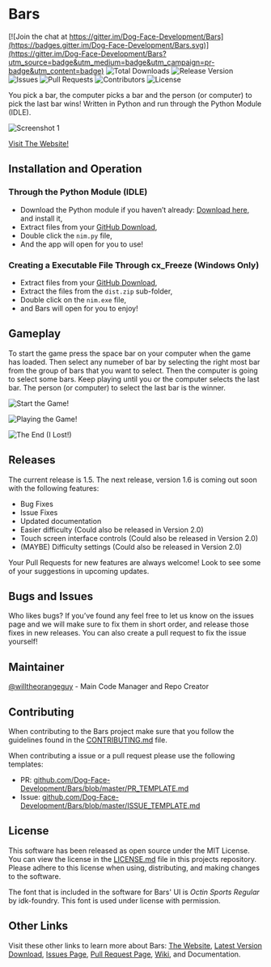 # Bars

[![Join the chat at https://gitter.im/Dog-Face-Development/Bars](https://badges.gitter.im/Dog-Face-Development/Bars.svg)](https://gitter.im/Dog-Face-Development/Bars?utm_source=badge&utm_medium=badge&utm_campaign=pr-badge&utm_content=badge)
![Total Downloads](https://img.shields.io/github/downloads/Dog-Face-Development/Bars/total.svg)
![Release Version](https://img.shields.io/github/release/Dog-Face-Developemnt/Bars.svg)
![Issues](https://img.shields.io/github/issues/Dog-Face-Development/Bars.svg)
![Pull Requests](https://img.shields.io/github/issues-pr/Dog-Face-Development/Bars.svg)
![Contributors](https://img.shields.io/github/contributors/Dog-Face-Developement/Bars.svg)
![License](https://img.shields.io/github/license/Dog-Face-Development/Bars.svg)

You pick a bar, the computer picks a bar and the person (or computer) to pick the last bar wins!
Written in Python and run through the Python Module (IDLE). 

![Screenshot 1](https://raw.githubusercontent.com/willtheorangeguy/Bars/master/Screenshot.JPG)

[Visit The Website!](https://dog-face-development.github.io/Bars/)


## Installation and Operation

### Through the Python Module (IDLE)
-	Download the Python module if you haven’t already: [Download here](https://www.python.org/downloads/), and install it,
- Extract files from your [GitHub Download](https://github.com/Dog-Face-Development/Bars/archive/v1.5.zip),
-	Double click the `nim.py` file,
-	And the app will open for you to use!


### Creating a Executable File Through cx_Freeze (Windows Only)
-	Extract files from your [GitHub Download](https://github.com/Dog-Face-Development/Bars/archive/v1.5.zip),
- Extract the files from the `dist.zip` sub-folder,
- Double click on the `nim.exe` file,
- and Bars will open for you to enjoy!

## Gameplay
To start the game press the space bar on your computer when the game has loaded. 
Then select any numeber of bar by selecting the right most bar from the group of bars that you want to select.
Then the computer is going to select some bars.
Keep playing until you or the computer selects the last bar. The person (or computer) to select the last bar is the winner.

![Start the Game!](https://raw.githubusercontent.com/willtheorangeguy/Bars/master/Screenshot2.PNG)

![Playing the Game!](https://raw.githubusercontent.com/willtheorangeguy/Bars/master/Screenshot%20-%20Playing.PNG)

![The End (I Lost!)](https://raw.githubusercontent.com/willtheorangeguy/Bars/master/Screenshot-%20End%20(Lost).PNG)


## Releases
The current release is 1.5. The next release, version 1.6 is coming out soon with the following features:
- Bug Fixes
- Issue Fixes
- Updated documentation
- Easier difficulty (Could also be released in Version 2.0)
- Touch screen interface controls (Could also be released in Version 2.0)
- (MAYBE) Difficulty settings (Could also be released in Version 2.0)


Your Pull Requests for new features are always welcome! Look to see some of your suggestions in upcoming updates.


## Bugs and Issues
Who likes bugs? If you’ve found any feel free to let us know on the issues page and we will make sure to fix them in short order, and release those fixes in new releases. You can also create a pull request to fix the issue yourself!

## Maintainer
[@willtheorangeguy](https://github.com/willtheorangeguy/) - Main Code Manager and Repo Creator

## Contributing
When contributing to the Bars project make sure that you follow the guidelines found in the [CONTRIBUTING.md](https://github.com/Dog-Face-Development/Bars/blob/master/CONTRIBUTING.md) file.

When contributing a issue or a pull request please use the following templates:
- PR: [github.com/Dog-Face-Development/Bars/blob/master/PR_TEMPLATE.md](https://github.com/Dog-Face-Development/Bars/blob/master/PR_TEMPLATE.md)
- Issue: [github.com/Dog-Face-Development/Bars/blob/master/ISSUE_TEMPLATE.md](https://github.com/Dog-Face-Development/Bars/blob/master/ISSUE_TEMPLATE.md)

## License
This software has been released as open source under the MIT License. 
You can view the license in the [LICENSE.md](https://github.com/Dog-Face-Development/Bars/blob/master/LICENSE.md) file in this projects repository.
Please adhere to this license when using, distributing, and making changes to the software.

The font that is included in the software for Bars' UI is *Octin Sports Regular* by idk-foundry. This font is used under license with permission.


## Other Links
Visit these other links to learn more about Bars:
[The Website](http://dog-face-development.github.io/Bars/), [Latest Version Download](https://github.com/Dog-Face-Development/Bars/archive/v1.5.zip), [Issues Page](https://github.com/Dog-Face-Development/Bars/issues), [Pull Request Page](https://github.com/Dog-Face-Development/Bars/pulls), [Wiki](https://github.com/Dog-Face-Development/Bars/wiki), and Documentation.
